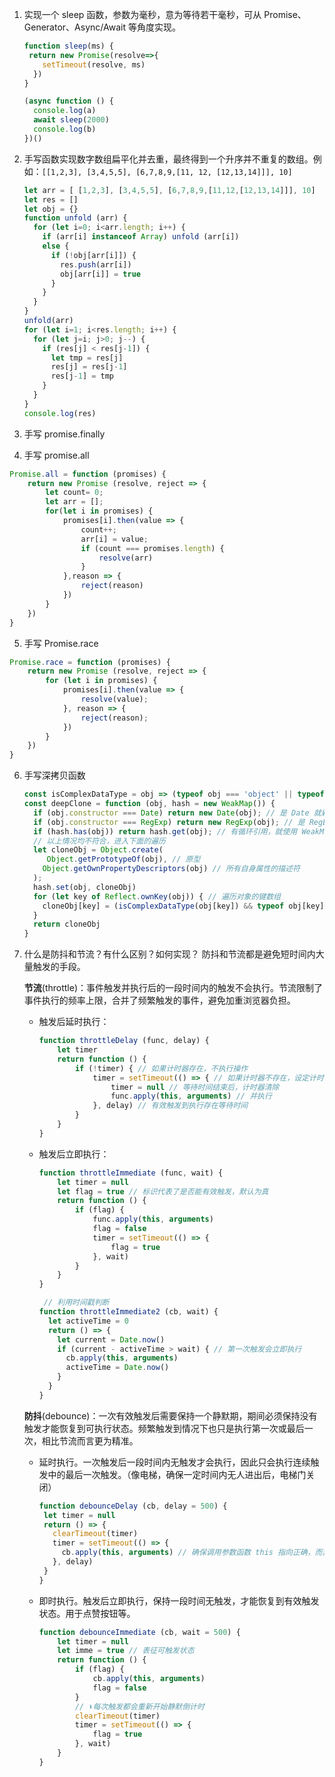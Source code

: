 1. 实现一个 sleep 函数，参数为毫秒，意为等待若干毫秒，可从 Promise、Generator、Async/Await 等角度实现。  

   ```js
   function sleep(ms) {
   	return new Promise(resolve=>{
       setTimeout(resolve, ms)
     })
   }
   
   (async function () {
     console.log(a)
     await sleep(2000)
     console.log(b)
   })()
   ```

2. 手写函数实现数字数组扁平化并去重，最终得到一个升序并不重复的数组。例如：`[[1,2,3], [3,4,5,5], [6,7,8,9,[11, 12, [12,13,14]]], 10]`  

   ```js
   let arr = [ [1,2,3], [3,4,5,5], [6,7,8,9,[11,12,[12,13,14]]], 10]
   let res = []
   let obj = {}
   function unfold (arr) {
     for (let i=0; i<arr.length; i++) {
       if (arr[i] instanceof Array) unfold (arr[i])
       else {
         if (!obj[arr[i]]) {
           res.push(arr[i])
           obj[arr[i]] = true
         }
       }
     }
   }
   unfold(arr)
   for (let i=1; i<res.length; i++) {
     for (let j=i; j>0; j--) {
       if (res[j] < res[j-1]) {
         let tmp = res[j]
         res[j] = res[j-1]
         res[j-1] = tmp
       }
     }
   }
   console.log(res)
   ```

3. 手写 promise.finally

4. 手写 promise.all
```js
Promise.all = function (promises) {
	return new Promise (resolve, reject => {
		let count= 0;
		let arr = [];
		for(let i in promises) {
			promises[i].then(value => {
				count++;
				arr[i] = value;
				if (count === promises.length) {
					resolve(arr)
				}
			},reason => {
				reject(reason)
			})
		}
	})
} 
```
5. 手写 Promise.race
```js
Promise.race = function (promises) {
	return new Promise (resolve, reject => {
		for (let i in promises) {
			promises[i].then(value => {
				resolve(value);
			}, reason => {
				reject(reason);
			})
		}
	})
}
```
6. 手写深拷贝函数
   ```js
   const isComplexDataType = obj => (typeof obj === 'object' || typeof obj === 'function') && (obj !== null) // 判断是否为对象的函数
   const deepClone = function (obj, hash = new WeakMap()) {
     if (obj.constructor === Date) return new Date(obj); // 是 Date 就新生成 Date
     if (obj.constructor === RegExp) return new RegExp(obj); // 是 RegExp 就新生成 RegExp
     if (hash.has(obj)) return hash.get(obj); // 有循环引用，就使用 WeakMap 解决
     // 以上情况均不符合，进入下面的遍历
     let cloneObj = Object.create(
     	Object.getPrototypeOf(obj),	// 原型
       Object.getOwnPropertyDescriptors(obj) // 所有自身属性的描述符
     );
     hash.set(obj, cloneObj)
     for (let key of Reflect.ownKey(obj)) {	// 遍历对象的键数组
       cloneObj[key] = (isComplexDataType(obj[key]) && typeof obj[key] !== 'function') ? deepClone(obj[key], hash) : obj[key];
     }
     return cloneObj
   }
   ```

7. 什么是防抖和节流？有什么区别？如何实现？
	防抖和节流都是避免短时间内大量触发的手段。

	**节流**(throttle)：事件触发并执行后的一段时间内的触发不会执行。节流限制了事件执行的频率上限，合并了频繁触发的事件，避免加重浏览器负担。
	- 触发后延时执行：
		```js
		function throttleDelay (func, delay) {
			let timer
			return function () {
				if (!timer) { // 如果计时器存在，不执行操作
					timer = setTimeout(() => { // 如果计时器不存在，设定计时器
						timer = null // 等待时间结束后，计时器清除
						func.apply(this, arguments) // 并执行
					}, delay) // 有效触发到执行存在等待时间
				}
			}
		}
		```
	- 触发后立即执行：
		```js
		function throttleImmediate (func, wait) {
			let timer = null
			let flag = true // 标识代表了是否能有效触发，默认为真
			return function () {
				if (flag) {
					func.apply(this, arguments)
					flag = false
					timer = setTimeout(() => {
						flag = true
					}, wait)
				}
			}
		}
		```

	   ```js
		// 利用时间戳判断
	   function throttleImmediate2 (cb, wait) {
		 let activeTime = 0
		 return () => {
		   let current = Date.now()
		   if (current - activeTime > wait) { // 第一次触发会立即执行
			 cb.apply(this, arguments)
			 activeTime = Date.now()
		   }
		 }
	   }
	   ```

	**防抖**(debounce)：一次有效触发后需要保持一个静默期，期间必须保持没有触发才能恢复到可执行状态。频繁触发到情况下也只是执行第一次或最后一次，相比节流而言更为精准。
	- 延时执行。一次触发后一段时间内无触发才会执行，因此只会执行连续触发中的最后一次触发。（像电梯，确保一定时间内无人进出后，电梯门关闭）
		```js
		function debounceDelay (cb, delay = 500) {
		 let timer = null
		 return () => {
		   clearTimeout(timer)
		   timer = setTimeout(() => {
			 cb.apply(this, arguments) // 确保调用参数函数 this 指向正确，而非 window
		   }, delay)
		 }
		}
		```
	- 即时执行。触发后立即执行，保持一段时间无触发，才能恢复到有效触发状态。用于点赞按钮等。
		```js
		function debounceImmediate (cb, wait = 500) {
			let timer = null
			let imme = true // 表征可触发状态
			return function () {
				if (flag) {
					cb.apply(this, arguments)
					flag = false
				}
				// ⬇每次触发都会重新开始静默倒计时
				clearTimeout(timer)
				timer = setTimeout(() => {
					flag = true
				}, wait)
			}
		}
		```